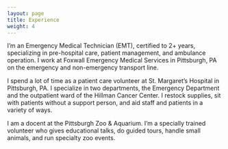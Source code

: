 ```yaml
---
layout: page
title: Experience
weight: 4
---
```


I’m an Emergency Medical Technician (EMT), certified to 2+ years, specializing in pre-hospital care, patient management, and ambulance operation. I work at Foxwall Emergency Medical Services in Pittsburgh, PA on the emergency and non-emergency transport line.

I spend a lot of time as a patient care volunteer at St. Margaret’s Hospital in Pittsburgh, PA. I specialize in two departments, the Emergency Department and the outpatient ward of the Hillman Cancer Center. I restock supplies, sit with patients without a support person, and aid staff and patients in a variety of ways.

I am a docent at the Pittsburgh Zoo & Aquarium. I’m a specially trained volunteer who gives educational talks, do guided tours, handle small animals, and run specialty zoo events.